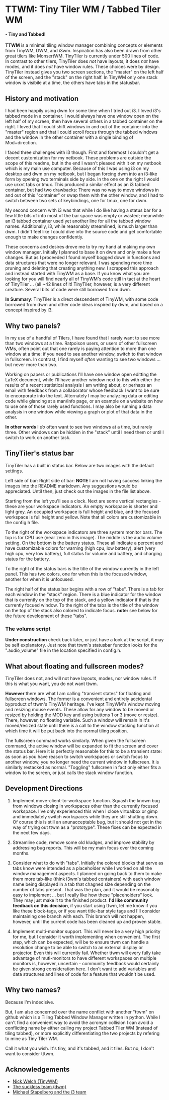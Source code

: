 # TTWM: Tiny Tiler WM / Tabbed Tiler WM #
#### - Tiny and Tabbed! ####

**TTWM** is a minimal tiling window manager combining concepts or elements from TinyWM, DWM, and i3wm.  Inspiration has also been drawn from other great tilers like MonsertWM.  TinyTiler is currently under 500 lines of code.  In contrast to other tilers, TinyTiler does *not* have layouts, it does *not* have modes, and it does *not* have window rules.  These choices were by design.  TinyTiler instead gives you two screen sections, the "master" on the left half of the screen, and the "stack" on the right half.  In TinyWM only one stack window is visibile at a time, the others have tabs in the statusbar.

## History and motivation ##

I had been happily using dwm for some time when I tried out i3.  I loved i3's tabbed mode in a container.  I would always have one window open on the left half of my screen, then have several others in a tabbed container on the right.  I loved that I could shift windows in and out of the container into the "master" region and that I could scroll focus through the tabbed windows and the window in the other container with a single binding of Mod+direction.

I faced three challenges with i3 though.  First and foremost I couldn't get a decent customization for my netbook.  These problems are outside the scope of this readme, but in the end I wasn't pleased with it on my netbook which is my main use computer.  Because of this I was using i3 on my desktop and dwm on my netbook, but I began forcing dwm into an i3-like form by opening two terminals side by side.  In the one on the right I would use urxvt tabs or tmux.  This produced a similar effect as an i3 tabbed container, but had two drawbacks: There was no way to move windows in and out of this "container" or swap them with the other window, and I had to switch between two sets of keybindings, one for tmux, one for dwm.

My second concern with i3 was that while I do like having a status bar for a few little bits of info most of the bar space was empty or wasted; meanwhile an i3 tabbed container used yet another line for all the tabbed window names.  Additionally, i3, while reasonably streamlined, is much larger than dwm.  I didn't feel like I could dive into the source code and get comfortable enough to make changes confidently.

These concerns and desires drove me to try my hand at making my own window manager.  Initially I planned to base it on dwm and only make a few changes.  But as I proceeded I found myself bogged down in functions and data structures that were no longer relevant.  I was spending more time pruning and deleting that creating anything new.  I scrapped this approach and instead started with TinyWM as a base.  If you know what you are looking for you will find nearly all of TinyWM's code still in tact at the heart of TinyTiler ... (all ~42 lines of it!  TinyTiler, however, is a very different creature.  Several bits of code were still borrowed from dwm.

**In Summary**: TinyTiler is a direct descendent of TinyWM, with some code borrowed from dwm and other code ideas inspired by dwm, and based on a concept inspired by i3.

## Why two panels? ##

In my use of a handful of Tilers, I have found that I rarely want to see more than two windows at a time.  Ratpoison users, or users of other fullscreen WMs, often point out that one rarely is paying attention to more than one window at a time: if you need to see another window, switch to that window in fullscreen.  In contrast, I find myself *often* wanting to see two windows ... but never more than two.

Working on papers or publications I'll have one window open editting the LaTeX document, while I'll have another window next to this with either the results of a recent statistical analysis I am writing about, or perhaps an email with feedback from a collaborator whose feedback I want to be sure to encorporate into the text.  Alternately I may be analyzing data or editing code while glancing at a man/info page, or an example on a website on how to use one of those rarely used functions.  I may also be running a data analysis in one window while viewing a graph or plot of that data in the other.

**In other words** I *do* often want to see two windows at a time, but rarely three.  Other windows can be hidden in the "stack" until I need them or until I switch to work on another task.

## TinyTiler's status bar ##

TinyTiler has a built in status bar.  Below are two images with the default settings.

Left side of bar:
Right side of bar:
**NOTE** I am not having success linking the images into the README markdown.  Any suggestions would be appreciated.  Until then, just check out the images in the file list above.

Starting from the left you'll see a clock.  Next are some vertical rectangles - these are your workspace indicators.  An empty workspace is shorter and light grey.  An occupied workspace is full height and blue, and the focused workspace is full height and yellow.  Note that all colors are customizable in the config.h file.

To the right of the workspace indicators are three system monitor bars.  The top is for CPU use (near zero in this image).  The middle is the audio volume setting.  On the bottom is the battery status.  These all indicate a percent and have customizable colors for warning (high cpu, low battery), alert (very high cpu, very low battery), full status for volume and battery, and charging status for the battery.

To the right of the status bars is the title of the window currently in the left panel.  This has two colors, one for when this is the focused window, another for when it is unfocused.

The right half of the status bar begins with a row of "tabs".  There is a tab for each window in the "stack" region.  There is a blue indicator for the window that is currently on the top of the stack, and a yellow indicator if that is the currently focued window.  To the right of the tabs is the title of the window on the top of the stack also colored to indicate focus.  **note:** see below for the future development of these "tabs".

### The volume script ###

**Under construction** check back later, or just have a look at the script, it may be self explanatory.  Just note that ttwm's statusbar function looks for the ".audio_volume" file in the location specified in config.h.

## What about floating and fullscreen modes? ##

TinyTiler does not, and will not have layouts, modes, nor window rules.  If this is what you want, you do not want ttwm.

**However** there are what I am calling "transient states" for floating and fullscreen windows.  The former is a convenient and entirely accidental byproduct of ttwm's TinyWM heritage.  I've kept TinyWM's window moving and resizing mouse events.  These allow for any window to be moved or resized by holding the MOD key and using buttons 1 or 3 (move or resize).  There, however, no floating variable.  Such a window will remain in it's moved/resized state until there is a call to the window stacking function at which time it will be put back into the normal tiling position.

The fullscreen command works similarly.  When given the fullscreen command, the active window will be expanded to fit the screen and cover the status bar.  Here it is perfectly reasonable for this to be a transient state: as soon as you have reason to switch workspaces or switch focus to another window, you no longer need the current window in fullscreen.  It is similarly restacked as normal.  "Toggling" fullscreen in fact only either fits a window to the screen, or just calls the stack window function.

## Development Directions ##

1. Implement move-client-to-workspace function.  Squash the known bug from windows closing in workspaces other than the currently focused workspace.  I've only experienced this when I close virtualbox or gimp and immediately switch workspaces while they are still shutting down.  Of course this is still an anunacceptable bug, but it should not get in the way of trying out ttwm as a "prototype".  These fixes can be expected in the next few days.

1. Streamline code, remove some old kludges, and improve stability by addressing bug reports.  This will be my main focus over the coming months.

1. Consider what to do with "tabs".  Initially the colored blocks that serve as tabs know were intended as a placeholder while I worked on all the window management aspects.  I planned on going back to them to make them more tab-like (think i3wm's tabbed containers) with each window name being displayed in a tab that chagned size depending on the number of tabs present.  That was the plan, and it would be reasonably easy to implement ... but I really like how these "placeholders" look.  They may just make it to the finished product.  **I'd like community feedback on this decision**, if you start using ttwm, let me know if you like these block-tags, or if you want title-bar style tags and I'll consider maintaining one branch with each.  This branch will not happen, however, until the current code has been cleaned up and proven stable.

1. Implement multi-monitor support.  This will never be a very high priority for me, but I consider it worth implementing when convenient.  The first step, which can be expected, will be to ensure ttwm can handle a resolution change to be able to switch to an external display or projector.  Even this will currently fail.  Whether ttwm will every fully take advantage of muti-monitors to have different workspaces on multiple monitors is, however,  uncertain - community feedback would certainly be given strong consideration here.  I don't want to add variables and data structures and lines of code for a feature that wouldn't be used.

## Why two names? ##

Because I'm indecisive.

But, I am also concerned over the name conflict with another "ttwm" on github which is a Tiling Tabbed Window Manager written in python.  While I can't find a convenient way to avoid the acronym collision I can avoid a conflicting name by either calling my project Tabbed Tiler WM (instead of tiling tabbed), or more explicitly differentiating the two projects by refering to mine as Tiny Tiler WM.

Call it what you wish.  It's tiny, and it's tabbed, and it tiles.  But no, I don't want to consider tttwm. 

## Acknowledgements ##

* [Nick Welch (TinyWM)](http://incise.org/tinywm.html)
* [The suckless team (dwm)](http://suckless.org)
* [Michael Stapelberg and the i3 team](http://i3wm.org)

